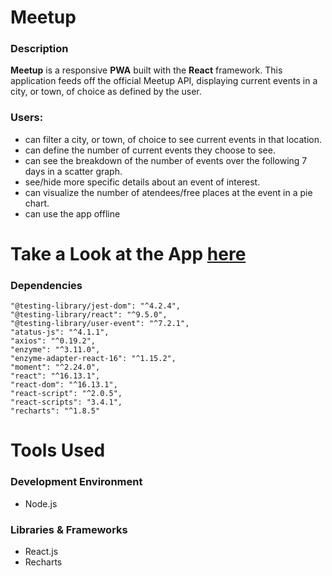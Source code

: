 # Meetup
### Description


**Meetup** is a responsive **PWA** built with the **React** framework. This application feeds off the official Meetup API, displaying current events in a city, or town, of choice as defined by the user. 

### Users:

* can filter a city, or town, of choice to see current events in that location.
* can define the number of current events they choose to see.
* can see the breakdown of the number of events over the following 7 days in a scatter graph.
* see/hide more specific details about an event of interest.
* can visualize the number of atendees/free places at the event in a pie chart.
* can use the app offline

# Take a Look at the App [here](https://kevmhughes.github.io/meetup/)




### Dependencies
    "@testing-library/jest-dom": "^4.2.4",
    "@testing-library/react": "^9.5.0",
    "@testing-library/user-event": "^7.2.1",
    "atatus-js": "^4.1.1",
    "axios": "^0.19.2",
    "enzyme": "^3.11.0",
    "enzyme-adapter-react-16": "^1.15.2",
    "moment": "^2.24.0",
    "react": "^16.13.1",
    "react-dom": "^16.13.1",
    "react-script": "^2.0.5",
    "react-scripts": "3.4.1",
    "recharts": "^1.8.5"

# Tools Used

### Development Environment
* Node.js

### Libraries & Frameworks
* React.js
* Recharts 



